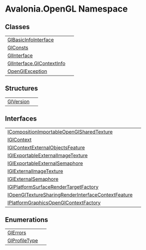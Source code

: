# Avalonia.OpenGL Namespace






## Classes
<table>
<tr>
<td><a href="T_Avalonia_OpenGL_GlBasicInfoInterface">GlBasicInfoInterface</a></td>
<td> </td>
</tr>
<tr>
<td><a href="T_Avalonia_OpenGL_GlConsts">GlConsts</a></td>
<td> </td>
</tr>
<tr>
<td><a href="T_Avalonia_OpenGL_GlInterface">GlInterface</a></td>
<td> </td>
</tr>
<tr>
<td><a href="T_Avalonia_OpenGL_GlInterface_GlContextInfo">GlInterface.GlContextInfo</a></td>
<td> </td>
</tr>
<tr>
<td><a href="T_Avalonia_OpenGL_OpenGlException">OpenGlException</a></td>
<td> </td>
</tr>
</table>

## Structures
<table>
<tr>
<td><a href="T_Avalonia_OpenGL_GlVersion">GlVersion</a></td>
<td> </td>
</tr>
</table>

## Interfaces
<table>
<tr>
<td><a href="T_Avalonia_OpenGL_ICompositionImportableOpenGlSharedTexture">ICompositionImportableOpenGlSharedTexture</a></td>
<td> </td>
</tr>
<tr>
<td><a href="T_Avalonia_OpenGL_IGlContext">IGlContext</a></td>
<td> </td>
</tr>
<tr>
<td><a href="T_Avalonia_OpenGL_IGlContextExternalObjectsFeature">IGlContextExternalObjectsFeature</a></td>
<td> </td>
</tr>
<tr>
<td><a href="T_Avalonia_OpenGL_IGlExportableExternalImageTexture">IGlExportableExternalImageTexture</a></td>
<td> </td>
</tr>
<tr>
<td><a href="T_Avalonia_OpenGL_IGlExportableExternalSemaphore">IGlExportableExternalSemaphore</a></td>
<td> </td>
</tr>
<tr>
<td><a href="T_Avalonia_OpenGL_IGlExternalImageTexture">IGlExternalImageTexture</a></td>
<td> </td>
</tr>
<tr>
<td><a href="T_Avalonia_OpenGL_IGlExternalSemaphore">IGlExternalSemaphore</a></td>
<td> </td>
</tr>
<tr>
<td><a href="T_Avalonia_OpenGL_IGlPlatformSurfaceRenderTargetFactory">IGlPlatformSurfaceRenderTargetFactory</a></td>
<td> </td>
</tr>
<tr>
<td><a href="T_Avalonia_OpenGL_IOpenGlTextureSharingRenderInterfaceContextFeature">IOpenGlTextureSharingRenderInterfaceContextFeature</a></td>
<td> </td>
</tr>
<tr>
<td><a href="T_Avalonia_OpenGL_IPlatformGraphicsOpenGlContextFactory">IPlatformGraphicsOpenGlContextFactory</a></td>
<td> </td>
</tr>
</table>

## Enumerations
<table>
<tr>
<td><a href="T_Avalonia_OpenGL_GlErrors">GlErrors</a></td>
<td> </td>
</tr>
<tr>
<td><a href="T_Avalonia_OpenGL_GlProfileType">GlProfileType</a></td>
<td> </td>
</tr>
</table>

